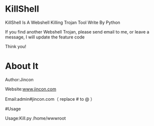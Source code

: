 # KillShell

KillShell Is A Webshell Killing Trojan Tool Write By Python

If you find another Webshell Trojan, please send email to me, or leave a message, I will update the feature code

Think you!

# About It

Author:Jincon

Website:www.jincon.com

Email:admin#jincon.com（ replace # to @ ）

#Usage

Usage:Kill.py /home/wwwroot
